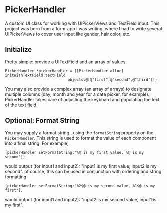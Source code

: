 # PickerHandler

A custom UI class for working with UIPickerViews and TextField input. This project was born from a form-app I was writing, where I had to write several UIPickerViews to cover user input like gender, hair color, etc.

## Initialize
Pretty simple: provide a UITextField and an array of values 
```
PickerHandler *pickerHandler = [[PickerHandler alloc] initWithTextField:textField
							objects:@[@"first",@"second",@"third"]];
```
You may also provide a complex array (an array of arrays) to designate multiple columns (day, month and year for a date picker, for example).
PickerHandler takes care of adjusting the keyboard and populating the text of the text field.

## Optional: Format String
You may supply a format string , using the `formatString` property on the `PickerHandler`. This string is used to format the value of each component into a final string. For example,
```
[pickerHandler setFormatString:"%@ is my first value, %@ is my second"];
```

would output (for input1 and input2): "input1 is my first value, input2 is my second". of course, this can be used in conjunction with ordering and string formatting
```
[pickerHandler setFormatString:"%2$@ is my second value, %1$@ is my first"];
```
would output (for input1 and input2): "input2 is my second value, input1 is my first".

